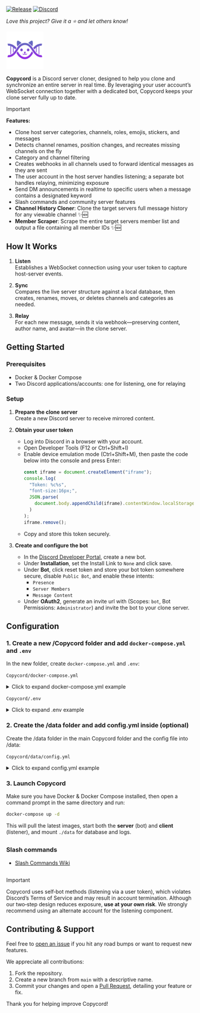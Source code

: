 [![Release](https://img.shields.io/github/v/release/copycord/copycord?label=Release)](https://github.com/copycord/copycord/releases/latest)
[![Discord](https://img.shields.io/badge/Discord-Join-5865F2?logo=discord&logoColor=white)](https://discord.gg/ArFdqrJHBj)

_Love this project? Give it a ⭐️ and let others know!_

<p align="left">
  <img src="logo/logo.png" alt="Copycord Logo" width="100"/>
</p>

**Copycord** is a Discord server cloner, designed to help you clone and synchronize an entire server in real time. By leveraging your user account’s WebSocket connection together with a dedicated bot, Copycord keeps your clone server fully up to date.

> [!IMPORTANT]
> **Features:**
> - Clone host server categories, channels, roles, emojis, stickers, and messages
> - Detects channel renames, position changes, and recreates missing channels on the fly
> - Category and channel filtering
> - Creates webhooks in all channels used to forward identical messages as they are sent
> - The user account in the host server handles listening; a separate bot handles relaying, minimizing exposure
> - Send DM announcements in realtime to specific users when a message contains a designated keyword
> - Slash commands and community server features
> - **Channel History Cloner**: Clone the target servers full message history for any viewable channel ✨🆕
> - **Member Scraper**: Scrape the entire target servers member list and output a file containing all member IDs ✨🆕


## How It Works

1. **Listen**  
   Establishes a WebSocket connection using your user token to capture host-server events.

2. **Sync**  
   Compares the live server structure against a local database, then creates, renames, moves, or deletes channels and categories as needed.

3. **Relay**  
   For each new message, sends it via webhook—preserving content, author name, and avatar—in the clone server.


## Getting Started

### Prerequisites

- Docker & Docker Compose  
- Two Discord applications/accounts: one for listening, one for relaying

### Setup

1. **Prepare the clone server**  
   Create a new Discord server to receive mirrored content.  

2. **Obtain your user token**  
   - Log into Discord in a browser with your account.
   - Open Developer Tools (F12 or Ctrl+Shift+I)
   - Enable device emulation mode (Ctrl+Shift+M), then paste the code below into the console and press Enter:
      ```js
      const iframe = document.createElement("iframe");
      console.log(
        "Token: %c%s",
        "font-size:16px;",
        JSON.parse(
          document.body.appendChild(iframe).contentWindow.localStorage.token
        )
      );
      iframe.remove();
      ```
   - Copy and store this token securely.

3. **Create and configure the bot**  
   - In the [Discord Developer Portal](https://discord.com/developers/applications), create a new bot.
   - Under **Installation**, set the Install Link to `None` and click save.
   - Under **Bot**, click reset token and store your bot token somewhere secure, disable `Public Bot`, and enable these intents:  
     - `Presence`  
     - `Server Members`  
     - `Message Content`  
   - Under **OAuth2**, generate an invite url with (Scopes: `bot`, Bot Permissions: `Administrator`) and invite the bot to your clone server.

## Configuration

### 1. Create a new /Copycord folder and add `docker-compose.yml` and `.env` 

In the new folder, create `docker-compose.yml` and `.env`: 

`Copycord/docker-compose.yml`
<details>
  <summary>Click to expand docker-compose.yml example</summary>

```yaml
services:
  server:
    container_name: copycord-server
    image: ghcr.io/copycord/copycord-server:v1.9.0
    env_file:
      - .env
    volumes:
      - ./data:/data
    restart: unless-stopped

  client:
    container_name: copycord-client
    image: ghcr.io/copycord/copycord-client:v1.9.0
    env_file:
      - .env
    volumes:
      - ./data:/data
    depends_on:
      - server
    restart: unless-stopped
```
</details>

`Copycord/.env`
<details>
  <summary>Click to expand .env example</summary>
  
```yaml
# --- SERVER (BOT in the CLONE guild) ---
SERVER_TOKEN=            # your bot token
CLONE_GUILD_ID=          # destination guild ID (where cloning goes)
COMMAND_USERS=           # comma-separated user IDs allowed to run server commands

# --- WHAT TO DELETE WHEN REMOVED ON HOST (defaults: True) ---
DELETE_CHANNELS=True     # True: delete cloned channels; False: keep & drop mapping
DELETE_THREADS=True      # True: delete cloned threads;  False: keep & drop mapping
DELETE_ROLES=True        # True: delete cloned roles;    False: keep & drop mapping

# --- WHAT TO CLONE (toggle features) ---
CLONE_EMOJI=True         # clone emojis
CLONE_STICKER=True       # clone stickers
CLONE_ROLES=True         # clone roles

# --- ROLE PERMISSIONS ---
MIRROR_ROLE_PERMISSIONS=False   # True: also mirror role perms; False: only name/color/etc

# --- CLIENT (YOUR ACCOUNT watching the HOST guild) ---
CLIENT_TOKEN=            # your user token
HOST_GUILD_ID=           # source guild ID (what you’re mirroring)

# --- RUNTIME ---
ENABLE_CLONING=True      # master on/off for realtime cloning
LOG_LEVEL=INFO           # INFO or DEBUG
```
</details>

### 2. Create the /data folder and add config.yml inside (optional)

Create the /data folder in the main Copycord folder and the config file into /data: 

`Copycord/data/config.yml`

<details>
  <summary>Click to expand config.yml example</summary>

```yaml
# Copycord config.yml
#
# How it works
# ------------
# • WHITELIST (allow-list):
#     - If ANY IDs are listed, ONLY those categories/channels are cloned.
#     - Leave BOTH WHITELIST lists empty to disable whitelist mode.
#
# • EXCLUDED (deny-list):
#     - Drops whatever is listed.
#
# • Precedence (practical rules):
#     1) Channel whitelist > channel exclude
#     2) Channel exclude > category whitelist   <-- (lets you whitelist a category but drop a few channels)
#     3) Category whitelist > category exclude
#
# • IDs:
#     - Use IDs from the HOST guild (the source), not the clone guild.
#     - Right-click → “Copy ID” in Discord (Developer Mode).

whitelist:
  categories: []   # e.g. [123456789012345678, 234567890123456789]
  channels: []     # e.g. [345678901234567890]

excluded:
  categories: []   # e.g. [456789012345678901]
  channels: []     # e.g. [567890123456789012]
```
</details>

### 3. Launch Copycord

Make sure you have Docker & Docker Compose installed, then open a command prompt in the same directory and run:

```bash
docker-compose up -d
```

This will pull the latest images, start both the **server** (bot) and **client** (listener), and mount `./data` for database and logs.
##
### Slash commands
- [Slash Commands Wiki](docs/slash_commands.md)
##

> [!IMPORTANT]
> Copycord uses self‑bot methods (listening via a user token), which violates Discord’s Terms of Service and may result in account termination. Although our two‑step design reduces exposure, **use at your own risk**. We strongly recommend using an alternate account for the listening component.

## Contributing & Support

Feel free to [open an issue](https://github.com/Copycord/Copycord/issues) if you hit any road bumps or want to request new features.

We appreciate all contributions:

1. Fork the repository.  
2. Create a new branch from `main` with a descriptive name.  
3. Commit your changes and open a [Pull Request](https://github.com/copycord/copycord/pulls), detailing your feature or fix.

Thank you for helping improve Copycord!
